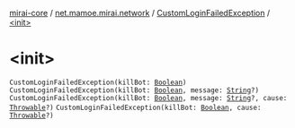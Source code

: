 [mirai-core](../../index.md) / [net.mamoe.mirai.network](../index.md) / [CustomLoginFailedException](index.md) / [&lt;init&gt;](./-init-.md)

# &lt;init&gt;

`CustomLoginFailedException(killBot: `[`Boolean`](https://kotlinlang.org/api/latest/jvm/stdlib/kotlin/-boolean/index.html)`)`
`CustomLoginFailedException(killBot: `[`Boolean`](https://kotlinlang.org/api/latest/jvm/stdlib/kotlin/-boolean/index.html)`, message: `[`String`](https://kotlinlang.org/api/latest/jvm/stdlib/kotlin/-string/index.html)`?)`
`CustomLoginFailedException(killBot: `[`Boolean`](https://kotlinlang.org/api/latest/jvm/stdlib/kotlin/-boolean/index.html)`, message: `[`String`](https://kotlinlang.org/api/latest/jvm/stdlib/kotlin/-string/index.html)`?, cause: `[`Throwable`](https://kotlinlang.org/api/latest/jvm/stdlib/kotlin/-throwable/index.html)`?)`
`CustomLoginFailedException(killBot: `[`Boolean`](https://kotlinlang.org/api/latest/jvm/stdlib/kotlin/-boolean/index.html)`, cause: `[`Throwable`](https://kotlinlang.org/api/latest/jvm/stdlib/kotlin/-throwable/index.html)`?)`